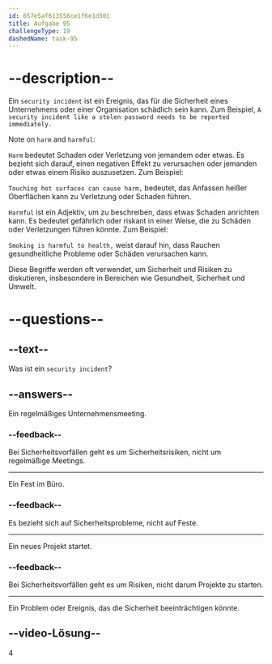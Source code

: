 ```yaml
---
id: 657e5af613558ce1f6e1d501
title: Aufgabe 95
challengeType: 19
dashedName: task-95
---
```


# --description--

Ein `security incident` ist ein Ereignis, das für die Sicherheit eines Unternehmens oder einer Organisation schädlich sein kann. Zum Beispiel, `A security incident like a stolen password needs to be reported immediately.`

Note on `harm` and `harmful`:

`Harm` bedeutet Schaden oder Verletzung von jemandem oder etwas. Es bezieht sich darauf, einen negativen Effekt zu verursachen oder jemanden oder etwas einem Risiko auszusetzen. Zum Beispiel:

`Touching hot surfaces can cause harm,` bedeutet, das Anfassen heißer Oberflächen kann zu Verletzung oder Schaden führen.

`Harmful` ist ein Adjektiv, um zu beschreiben, dass etwas Schaden anrichten kann. Es bedeutet gefährlich oder riskant in einer Weise, die zu Schäden oder Verletzungen führen könnte. Zum Beispiel:

`Smoking is harmful to health,` weist darauf hin, dass Rauchen gesundheitliche Probleme oder Schäden verursachen kann.

Diese Begriffe werden oft verwendet, um Sicherheit und Risiken zu diskutieren, insbesondere in Bereichen wie Gesundheit, Sicherheit und Umwelt.

# --questions--

## --text--

Was ist ein `security incident`?

## --answers--

Ein regelmäßiges Unternehmensmeeting.

### --feedback--

Bei Sicherheitsvorfällen geht es um Sicherheitsrisiken, nicht um regelmäßige Meetings.

---

Ein Fest im Büro.

### --feedback--

Es bezieht sich auf Sicherheitsprobleme, nicht auf Feste.

---

Ein neues Projekt startet.

### --feedback--

Bei Sicherheitsvorfällen geht es um Risiken, nicht darum Projekte zu starten.

---

Ein Problem oder Ereignis, das die Sicherheit beeinträchtigen könnte.

## --video-Lösung--

4
